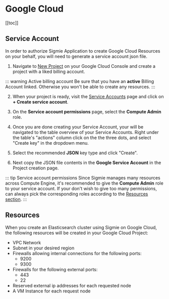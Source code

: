 # Google Cloud

[[toc]]

## Service Account
In order to authorize Sigmie Application to create Google Cloud Resources on your behalf,
you will need to generate a service account json file.

1. Navigate to [New Project](https://console.cloud.google.com/projectcreate) on your Google Cloud Console and create a project with a liked billing account.

::: warning Active billing account
Be sure that you have an **active** Billing Account linked. Otherwise you won't be able to create any resources.
:::

2. When your project is ready, visit the [Service Accounts](https://console.cloud.google.com/iam-admin/serviceaccounts) page and click on **+ Create service account**.

3. On the **Service account permissions** page, select the **Compute Admin** role.

4. Once you are done creating your Service Account, your will be navigated to the table overview of your Service Accounts. Right under the table's "actions"
column click on the the three dots, and select "Create key" in the dropdown menu.

5. Select the recommended **JSON** key type and click "Create".

6. Next copy the JSON file contents in the **Google Service Account** in the Project creation page.

::: tip Service account permissions
Since Sigmie manages many resources across Compute Engine, it's recommended to give the **Compute Admin** role to your service account.
If your don't wish to give too many permissions, can always pick the corresponding roles according to the [Resources section](#resources).
:::

## Resources
When you create an Elasticsearch cluster using Sigmie on Google Cloud, the following resources will be created in your Google Cloud Project:
* VPC Network
* Subnet in your desired region
* Firewalls allowing internal connections for the following ports:
    * 9200
    * 9300
* Firewalls for the following external ports:
    * 443
    * 22
* Reserved external ip addresses for each requested node
* A VM Instance for each request node